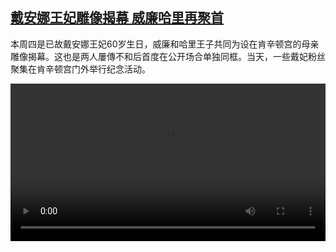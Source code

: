 <!--1625224624000-->
[戴安娜王妃雕像揭幕  威廉哈里再聚首](https://www.dw.com/zh/%E6%88%B4%E5%AE%89%E5%A8%9C%E7%8E%8B%E5%A6%83%E9%9B%95%E5%83%8F%E6%8F%AD%E5%B9%95%20%20%E5%A8%81%E5%BB%89%E5%93%88%E9%87%8C%E5%86%8D%E8%81%9A%E9%A6%96/a-58135279)
------

<p>本周四是已故戴安娜王妃60岁生日，威廉和哈里王子共同为设在肯辛顿宫的母亲雕像揭幕。这也是两人屢傳不和后首度在公开场合单独同框。当天，一些戴妃粉丝聚集在肯辛顿宫门外举行纪念活动。</small></p><video src="https://tvdownloaddw-a.akamaihd.net/dwtv_video/flv/vdt_zh/2021/bchi210702_001_2c564bchi_210702_diana_1_sd_sor.mp4" controls style="width:100%"></video>

